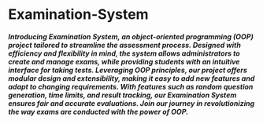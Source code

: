 # Examination-System

##### Introducing Examination System, an object-oriented programming (OOP) project tailored to streamline the assessment process. Designed with efficiency and flexibility in mind, the system allows administrators to create and manage exams, while providing students with an intuitive interface for taking tests. Leveraging OOP principles, our project offers modular design and extensibility, making it easy to add new features and adapt to changing requirements. With features such as random question generation, time limits, and result tracking, our Examination System ensures fair and accurate evaluations. Join our journey in revolutionizing the way exams are conducted with the power of OOP.






